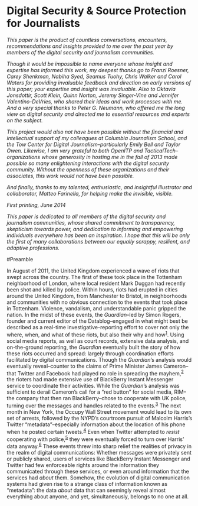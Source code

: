 Digital Security &amp; Source Protection for Journalists
========

*This paper is the product of countless conversations, encounters, recommendations and insights provided to me over the past year by members of the digital security and journalism communities.*

*Though it would be impossible to name everyone whose insight and expertise has informed this work, my deepest thanks go to Franzi Roesner, Carey Shenkman, Nabiha Syed, Seamus Tuohy, Chris Walker and Carol Waters for providing invaluable feedback and direction on early versions of this paper; your expertise and insight was invaluable. Also to Oktavia Jonsdottir, Scott Klein, Quinn Norton, Jeremy Singer-Vine and Jennifer Valentino-DeVries, who shared their ideas and work processes with me. And a very special thanks to Peter G. Neumann, who offered me the long view on digital security and directed me to essential resources and experts on the subject.*

*This project would also not have been possible without the financial and intellectual support of my colleagues at Columbia Journalism School, and the Tow Center for Digital Journalism–particularly Emily Bell and Taylor Owen. Likewise, I am very grateful to both OpenITP and TacticalTech–organizations whose generosity in hosting me in the fall of 2013 made possible so many enlightening interactions with the digital security community. Without the openness of these organizations and their associates, this work would not have been possible.*

*And finally, thanks to my talented, enthusiastic, and insightful illustrator and collaborator, Matteo Farinella, for helping make the invisible, visible.*

*First printing, June 2014*


*This paper is dedicated to all members of the digital security and journalism communities, whose shared commitment to transparency, skepticism towards power, and dedication to informing and empowering individuals everywhere has been an inspiration. I hope that this will be only the first of many collaborations between our equally scrappy, resilient, and adaptive professions.*


#Preamble


In August of 2011, the United Kingdom experienced a wave of riots that
swept across the country. The first of these took place in the Tottenham
neighborhood of London, where local resident Mark Duggan had recently
been shot and killed by police. Within hours, riots had erupted in
cities around the United Kingdom, from Manchester to Bristol, in
neighborhoods and communities with no obvious connection to the events
that took place in Tottenham. Violence, vandalism, and understandable
panic gripped the nation. In the midst of these events, the
*Guardian*–led by Simon Rogers, founder and current editor of the
Datablog–engaged in what might best be described as a real-time
investigative-reporting effort to cover not only the where, when, and
what of these riots, but also their why and how<sup>[1](footnotes/README.html#fn1)</sup>. Using social
media reports, as well as court records, extensive data analysis, and
on-the-ground reporting, the *Guardian* eventually built the story of
how these riots occurred and spread: largely through coordination
efforts facilitated by digital communications. Though the *Guardian*’s
analysis would eventually reveal–counter to the claims of Prime Minister
James Cameron–that Twitter and Facebook had played no role in spreading
the mayhem,<sup>[2](footnotes/README.html#fn2)</sup> the rioters had made extensive use of BlackBerry
Instant Messenger service to coordinate their activities. While the
*Guardian*’s analysis was sufficient to derail Cameron’s call for a “red
button” for social media, RIM–the company that then ran BlackBerry–chose
to cooperate with UK police, turning over the messages and handles
related to the events.<sup>[3](footnotes/README.html#fn3)</sup> The next month in New York, the Occupy
Wall Street movement would lead to its own set of arrests, followed by
the NYPD’s courtroom pursuit of Malcolm Harris’s Twitter
“metadata”–especially information about the location of his phone when
he posted certain tweets.<sup>[4](footnotes/README.html#fn4)</sup> Even when Twitter attempted to
*resist* cooperating with police,<sup>[5](footnotes/README.html#fn5)</sup> they were eventually forced
to turn over Harris’ data anyway.<sup>[6](footnotes/README.html#fn6)</sup> These events threw into
sharp relief the realities of privacy in the realm of digital
communications: Whether messages were privately sent or publicly shared,
users of services like BlackBerry Instant Messenger and Twitter had few
enforceable rights around the information they communicated through
these services, or even around information that the services had *about*
them. Somehow, the evolution of digital communication systems had given
rise to a strange class of information known as “metadata”: the data
*about* data that can seemingly reveal almost everything about anyone,
and yet, simultaneously, belongs to no one at all.